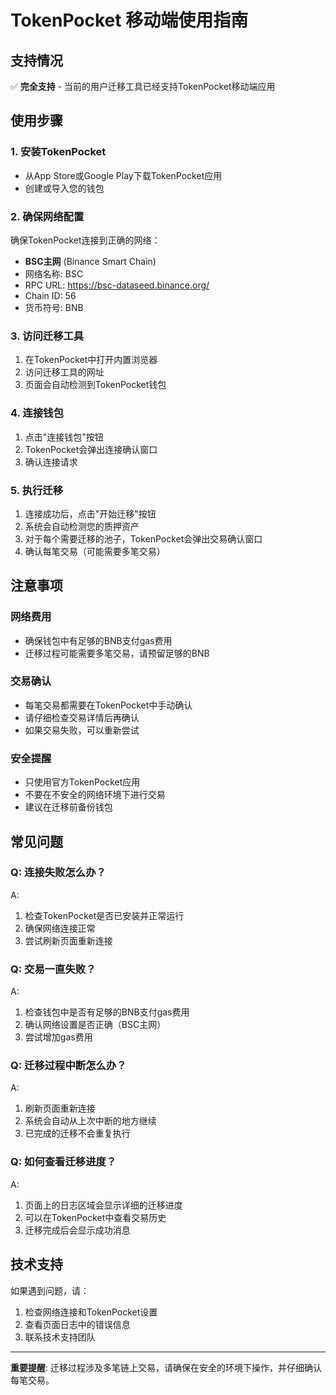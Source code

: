 # TokenPocket 移动端使用指南

## 支持情况

✅ **完全支持** - 当前的用户迁移工具已经支持TokenPocket移动端应用

## 使用步骤

### 1. 安装TokenPocket
- 从App Store或Google Play下载TokenPocket应用
- 创建或导入您的钱包

### 2. 确保网络配置
确保TokenPocket连接到正确的网络：
- **BSC主网** (Binance Smart Chain)
- 网络名称: BSC
- RPC URL: https://bsc-dataseed.binance.org/
- Chain ID: 56
- 货币符号: BNB

### 3. 访问迁移工具
1. 在TokenPocket中打开内置浏览器
2. 访问迁移工具的网址
3. 页面会自动检测到TokenPocket钱包

### 4. 连接钱包
1. 点击"连接钱包"按钮
2. TokenPocket会弹出连接确认窗口
3. 确认连接请求

### 5. 执行迁移
1. 连接成功后，点击"开始迁移"按钮
2. 系统会自动检测您的质押资产
3. 对于每个需要迁移的池子，TokenPocket会弹出交易确认窗口
4. 确认每笔交易（可能需要多笔交易）

## 注意事项

### 网络费用
- 确保钱包中有足够的BNB支付gas费用
- 迁移过程可能需要多笔交易，请预留足够的BNB

### 交易确认
- 每笔交易都需要在TokenPocket中手动确认
- 请仔细检查交易详情后再确认
- 如果交易失败，可以重新尝试

### 安全提醒
- 只使用官方TokenPocket应用
- 不要在不安全的网络环境下进行交易
- 建议在迁移前备份钱包

## 常见问题

### Q: 连接失败怎么办？
A: 
1. 检查TokenPocket是否已安装并正常运行
2. 确保网络连接正常
3. 尝试刷新页面重新连接

### Q: 交易一直失败？
A:
1. 检查钱包中是否有足够的BNB支付gas费用
2. 确认网络设置是否正确（BSC主网）
3. 尝试增加gas费用

### Q: 迁移过程中断怎么办？
A:
1. 刷新页面重新连接
2. 系统会自动从上次中断的地方继续
3. 已完成的迁移不会重复执行

### Q: 如何查看迁移进度？
A:
1. 页面上的日志区域会显示详细的迁移进度
2. 可以在TokenPocket中查看交易历史
3. 迁移完成后会显示成功消息

## 技术支持

如果遇到问题，请：
1. 检查网络连接和TokenPocket设置
2. 查看页面日志中的错误信息
3. 联系技术支持团队

---

**重要提醒**: 迁移过程涉及多笔链上交易，请确保在安全的环境下操作，并仔细确认每笔交易。 